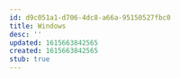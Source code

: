 ```yaml
---
id: d9c051a1-d706-4dc8-a66a-95150527fbc0
title: Windows
desc: ''
updated: 1615663842565
created: 1615663842565
stub: true
---
```


